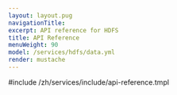 ```yaml
---
layout: layout.pug
navigationTitle:
excerpt: API reference for HDFS
title: API Reference
menuWeight: 90
model: /services/hdfs/data.yml
render: mustache
---
```


#include /zh/services/include/api-reference.tmpl
